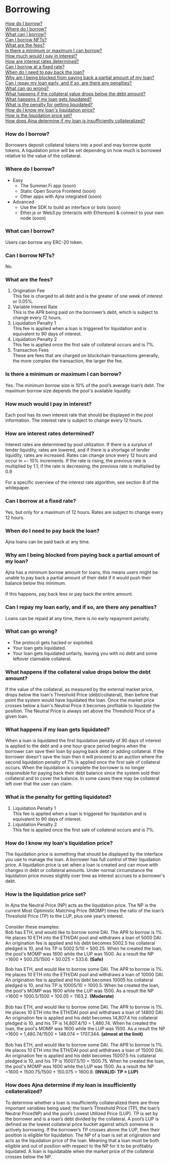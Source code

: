 # Borrowing

[How do I borrow?](borrowing.md#how-do-i-borrow)\
[Where do I borrow?](borrowing.md#where-do-i-borrow)\
[What can I borrow?](borrowing.md#what-can-i-borrow)\
[Can I borrow NFTs?](borrowing.md#can-i-borrow-nfts)\
[What are the fees?](borrowing.md#what-are-the-fees)\
[Is there a minimum or maximum I can borrow?](borrowing.md#is-there-a-minimum-or-maximum-i-can-borrow)\
[How much would I pay in interest?](borrowing.md#how-much-would-i-pay-in-interest)\
[How are interest rates determined?](borrowing.md#how-are-interest-rates-determined)\
[Can I borrow at a fixed rate?](borrowing.md#can-i-borrow-at-a-fixed-rate)\
[When do I need to pay back the loan?](borrowing.md#when-do-i-need-to-pay-back-the-loan)\
[Why am I being blocked from paying back a partial amount of my loan?](borrowing.md#why-am-i-being-blocked-from-paying-back-a-partial-amount-of-my-loan)\
[Can I repay my loan early, and if so, are there any penalties?](borrowing.md#can-i-repay-my-loan-early-and-if-so-are-there-any-penalties)\
[What can go wrong?](borrowing.md#what-can-go-wrong)\
[What happens if the collateral value drops below the debt amount?](borrowing.md#what-happens-if-the-collateral-value-drops-below-the-debt-amount)\
[What happens if my loan gets liquidated?](borrowing.md#what-happens-if-my-loan-gets-liquidated)\
[What is the penalty for getting liquidated?](borrowing.md#what-is-the-penalty-for-getting-liquidated)\
[How do I know my loan's liquidation price?](borrowing.md#how-do-i-know-my-loans-liquidation-price)\
[How is the liquidation price set?](borrowing.md#how-is-the-liquidation-price-set)\
[How does Ajna determine if my loan is insufficiently collateralized?](borrowing.md#how-does-ajna-determine-if-my-loan-is-insufficiently-collateralized)

### How do I borrow?

Borrowers deposit collateral tokens into a pool and may borrow quote tokens. A liquidation price will be set depending on how much is borrowed relative to the value of the collateral.

### Where do I borrow?

* Easy
  * The Summer.Fi app (soon)
  * Static Open Source Frontend (soon)
  * Other apps with Ajna integrated (soon)
* Advanced
  * Use the SDK to build an interface or bots (soon)
  * Ether.js or Web3.py (interacts with Ethereum) & connect to your own node (soon)

### What can I borrow?

Users can borrow any ERC-20 token.

### Can I borrow NFTs?

No.

### What are the fees?

1. Origination Fee\
   This fee is charged to all debt and is the greater of one week of interest or 0.05%.
2. Variable Interest Rate \
   This is the APR being paid on the borrower’s debt, which is subject to change every 12 hours.
3. Liquidation Penalty 1\
   This fee is applied when a loan is triggered for liquidation and is equivalent to 90 days of interest.
4. Liquidation Penalty 2\
   This fee is applied once the first sale of collateral occurs and is 7%.
5. Transaction Fees\
   These are fees that are charged on blockchain transactions generally, the more complex the transaction, the larger the fee.

### Is there a minimum or maximum I can borrow?

Yes. The minimum borrow size is 10% of the pool’s average loan’s debt. The maximum borrow size depends the pool's available liquidity.

### How much would I pay in interest?

Each pool has its own interest rate that should be displayed in the pool information. The interest rate is subject to change every 12 hours.

### How are interest rates determined?

Interest rates are determined by pool utilization. If there is a surplus of lender liquidity, rates are lowered, and if there is a shortage of lender liquidity, rates are increased. Rates can change once every 12 hours and occur in +- 10% increments. If the rate is rising, the previous rate is multiplied by 1.1; if the rate is decreasing, the previous rate is multiplied by 0.9\
\
For a specific overview of the interest rate algorithm, see section 8 of the whitepaper.

### Can I borrow at a fixed rate?

Yes, but only for a maximum of 12 hours. Rates are subject to change every 12 hours.

### When do I need to pay back the loan?

Ajna loans can be paid back at any time.

### Why am I being blocked from paying back a partial amount of my loan?

Ajna has a minimum borrow amount for loans, this means users might be unable to pay back a partial amount of their debt if it would push their balance below this minimum. \
\
If this happens, pay back less or pay back the entire amount.

### Can I repay my loan early, and if so, are there any penalties?

Loans can be repaid at any time, there is no early repayment penalty.

### What can go wrong?

* The protocol gets hacked or exploited.
* Your loan gets liquidated.
* Your loan gets liquidated unfairly, leaving you with no debt and some leftover claimable collateral.

### What happens if the collateral value drops below the debt amount?

If the value of the collateral, as measured by the external market price, drops below the loan's Threshold Price (debt/collateral), then before that point the system would have liquidated the loan. Once the market price crosses below a loan's Neutral Price it becomes profitable to liquidate the position. The Neutral Price is always set above the Threshold Price of a given loan.

### What happens if my loan gets liquidated?

When a loan is liquidated the first liquidation penalty of 90 days of interest is applied to the debt and a one hour grace period begins when the borrower can save their loan by paying back debt or adding collateral. If the borrower doesn't save the loan then it will proceed to an auction where the second liquidation penalty of 7% is applied once the first sale of collateral occurs. When the liquidation is complete the borrower is no longer responsible for paying back their debt balance since the system sold their collateral and to cover the balance. In some cases there may be collateral left over that the user can claim.

### What is the penalty for getting liquidated?

1. Liquidation Penalty 1\
   This fee is applied when a loan is triggered for liquidation and is equivalent to 90 days of interest.
2. Liquidation Penalty 2\
   This fee is applied once the first sale of collateral occurs and is 7%.

### How do I know my loan's liquidation price?

The liquidation price is something that should be displayed by the interface you use to manage the loan. A borrower has full control of their liquidation price. A liquidation price is set when a loan is created and can move with changes in debt or collateral amounts. Under normal circumstance the liquidation price moves slightly over time as interest accrues to a borrower's debt.

### How is the liquidation price set?

In Ajna the Neutral Price (NP) acts as the liquidation price. The NP is the current Most Optimistic Matching Price (MOMP) times the ratio of the loan’s Threshold Price (TP) to the LUP, plus one year’s interest. \
\
Consider these examples:\
Bob has ETH, and would like to borrow some DAI. The APR to borrow is 1%.  He places 10 ETH into the ETH/DAI pool and withdraws a loan of 5000 DAI. An origination fee is applied and his debt becomes 5002.5 his collateral pledged is 10, and his TP is 5002.5/10 = 500.25. When he created the loan, the pool's MOMP was 1600 while the LUP was 1500. As a result the NP =1600 \* 500.25/1500 +  50.025 = 533.6. **(Safe)**

Bob has ETH, and would like to borrow some DAI. The APR to borrow is 1%.  He places 10 ETH into the ETH/DAI pool and withdraws a loan of 10000 DAI. An origination fee is applied and his debt becomes 10005 his collateral pledged is 10, and his TP is 10005/10 = 1000.5. When he created the loan, the pool's MOMP was 1600 while the LUP was 1500. As a result the NP =1600 \* 1000.5/1500 + 100.05 = 1163.2. **(Moderate)**\
\
Bob has ETH, and would like to borrow some DAI. The APR to borrow is 1%. He places 10 ETH into the ETH/DAI pool and withdraws a loan of 14800 DAI. An origination fee is applied and his debt becomes 14,807.4 his collateral pledged is 10, and his TP is 14,807.4/10 = 1,480.74. When he created the loan, the pool's MOMP was 1600 while the LUP was 1500. As a result the NP =1600 \* 1,480.74/1500 + 148.074 = 1707.344. **(almost at the limit)**\
\
Bob has ETH, and would like to borrow some DAI. The APR to borrow is 1%.  He places 10 ETH into the ETH/DAI pool and withdraws a loan of 15000 DAI. An origination fee is applied and his debt becomes 15007.5 his collateral pledged is 10, and his TP is 15007.5/10 = 1500.75. When he created the loan, the pool's MOMP was 1600 while the LUP was 1500. As a result the NP =1600 \* 1500.75/1500 + 150.075 = 1600.8. **(INVALID: TP > LUP)**

### How does Ajna determine if my loan is insufficiently collateralized?

To determine whether a loan is insufficiently collateralized there are three important variables being used; the loan’s Threshold Price (TP), the loan’s Neutral Price(NP) and the pool’s Lowest Utilized Price (LUP). TP is set by the borrower and is a loan’s debt divided by the collateral. A pool’s LUP is defined as the lowest collateral price bucket against which someone is actively borrowing. If the borrower’s TP crosses above the LUP, then their position is eligible for liquidation. The NP of a loan is set at origination and acts as the liquidation price of the loan. Meaning that a loan must be both eligible and out of position with respect to the NP for it to be profitably liquidated. A loan is liquidatable when the market price of the collateral crosses below the NP.
